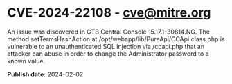 # CVE-2024-22108 - cve@mitre.org

An issue was discovered in GTB Central Console 15.17.1-30814.NG. The method setTermsHashAction at /opt/webapp/lib/PureApi/CCApi.class.php is vulnerable to an unauthenticated SQL injection via /ccapi.php that an attacker can abuse in order to change the Administrator password to a known value.

**Publish date:** 2024-02-02

